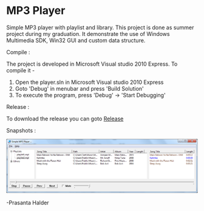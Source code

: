 # MP3 Player
Simple MP3 player with playlist and library. This project is done as summer project during my graduation.
It demonstrate the use of Windows Multimedia SDK, Win32 GUI and custom data structure.

Compile :

The project is developed in Microsoft Visual studio 2010 Express. To compile it -
1. Open the player.sln in Microsoft Visual studio 2010 Express
2. Goto 'Debug' in menubar and press 'Build Solution'
3. To execute the program, press 'Debug' -> 'Start Debugging'

Release :

To download the release you can goto [Release](../../releases/latest)


Snapshots :

![Alt text](snapshots/snapshot.png?raw=true "MP3 Player")


-Prasanta Halder
